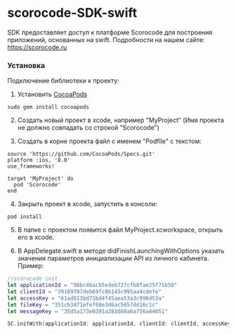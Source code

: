 # scorocode-SDK-swift
SDK предоставляет доступ к платформе Scorocode для построения приложений, основанных на swift.
Подробности на нашем сайте: https://scorocode.ru

### Установка
Подключение библиотеки к проекту:

1) Установить [CocoaPods](https://cocoapods.org)
```
sudo gem install cocoapods
```
2) Создать новый проект в xcode, например "MyProject" (Имя проекта не должно совпадать со строкой "Scorocode")

3) Создать в корне проекта файл с именем "Podfile" с текстом:
```
source 'https://github.com/CocoaPods/Specs.git'
platform :ios, '8.0'
use_frameworks!

target 'MyProject' do
  pod 'Scorocode'
end
```
4) Закрыть проект в xcode, запустить в консоли:
```
pod install
```
5) В папке с проектом появится файл MyProject.xcworkspace, открыть его в xcode.

6) В AppDelegate.swift в методе didFinishLaunchingWithOptions указать значения параметров инициализации API из личного кабинета. Пример:
```SWIFT
//scorocode init
let applicationId = "98bc4bacb5edeb727cfb8fae25f71b59"
let clientId = "39169707deb69fc06145c995aa4cdefe"
let accessKey = "61ad813bd71bd4f45aea53a3c996d53a"
let fileKey = "351cb3d71efef69e3d6ac5657dd16c1c"
let messageKey = "35d5a173e0391a283d60a6a756a44051" 

SC.initWith(applicationId: applicationId, clientId: clientId, accessKey: accessKey, fileKey: fileKey, messageKey: messageKey)
```
